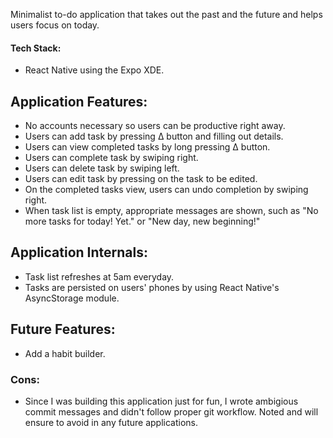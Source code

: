 Minimalist to-do application that takes out the past and the future and helps users focus on today.

#### Tech Stack:
- React Native using the Expo XDE.

## Application Features:

- No accounts necessary so users can be productive right away.
- Users can add task by pressing ∆ button and filling out details.
- Users can view completed tasks by long pressing ∆ button.
- Users can complete task by swiping right.
- Users can delete task by swiping left.
- Users can edit task by pressing on the task to be edited.
- On the completed tasks view, users can undo completion by swiping right.
- When task list is empty, appropriate messages are shown, such as "No more tasks for today! Yet." or "New day, new beginning!"

## Application Internals:
- Task list refreshes at 5am everyday.
- Tasks are persisted on users' phones by using React Native's AsyncStorage module.


## Future Features:
- Add a habit builder.

### Cons:
- Since I was building this application just for fun, I wrote ambigious commit messages and didn't follow proper git workflow. Noted and will ensure to avoid in any future applications.
